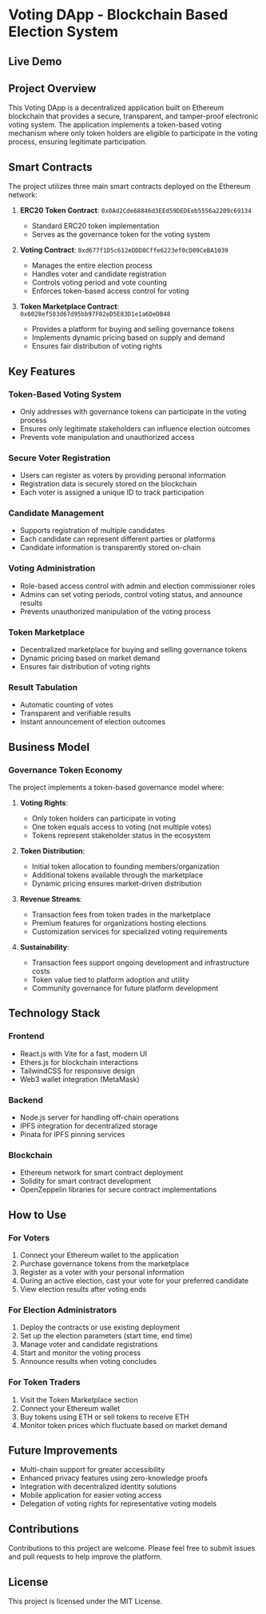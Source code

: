 # Voting DApp - Blockchain Based Election System

## Live Demo


## Project Overview
This Voting DApp is a decentralized application built on Ethereum blockchain that provides a secure, transparent, and tamper-proof electronic voting system. The application implements a token-based voting mechanism where only token holders are eligible to participate in the voting process, ensuring legitimate participation.

## Smart Contracts
The project utilizes three main smart contracts deployed on the Ethereum network:

1. **ERC20 Token Contract**: `0x0Ad2Cde68846d3EEd59DEDEeb5556a2209c69134`
   - Standard ERC20 token implementation
   - Serves as the governance token for the voting system

2. **Voting Contract**: `0xd677f1D5c612eDDD0Cffe6223ef0cD09CeBA1039`
   - Manages the entire election process
   - Handles voter and candidate registration
   - Controls voting period and vote counting
   - Enforces token-based access control for voting

3. **Token Marketplace Contract**: `0x6028ef583d67d95bb97F02eD5E83D1e1a6DeDB48`
   - Provides a platform for buying and selling governance tokens
   - Implements dynamic pricing based on supply and demand
   - Ensures fair distribution of voting rights

## Key Features

### Token-Based Voting System
- Only addresses with governance tokens can participate in the voting process
- Ensures only legitimate stakeholders can influence election outcomes
- Prevents vote manipulation and unauthorized access

### Secure Voter Registration
- Users can register as voters by providing personal information
- Registration data is securely stored on the blockchain
- Each voter is assigned a unique ID to track participation

### Candidate Management
- Supports registration of multiple candidates
- Each candidate can represent different parties or platforms
- Candidate information is transparently stored on-chain

### Voting Administration
- Role-based access control with admin and election commissioner roles
- Admins can set voting periods, control voting status, and announce results
- Prevents unauthorized manipulation of the voting process

### Token Marketplace
- Decentralized marketplace for buying and selling governance tokens
- Dynamic pricing based on market demand
- Ensures fair distribution of voting rights

### Result Tabulation
- Automatic counting of votes
- Transparent and verifiable results
- Instant announcement of election outcomes

## Business Model

### Governance Token Economy
The project implements a token-based governance model where:

1. **Voting Rights**:
   - Only token holders can participate in voting
   - One token equals access to voting (not multiple votes)
   - Tokens represent stakeholder status in the ecosystem

2. **Token Distribution**:
   - Initial token allocation to founding members/organization
   - Additional tokens available through the marketplace
   - Dynamic pricing ensures market-driven distribution

3. **Revenue Streams**:
   - Transaction fees from token trades in the marketplace
   - Premium features for organizations hosting elections
   - Customization services for specialized voting requirements

4. **Sustainability**:
   - Transaction fees support ongoing development and infrastructure costs
   - Token value tied to platform adoption and utility
   - Community governance for future platform development

## Technology Stack

### Frontend
- React.js with Vite for a fast, modern UI
- Ethers.js for blockchain interactions
- TailwindCSS for responsive design
- Web3 wallet integration (MetaMask)

### Backend
- Node.js server for handling off-chain operations
- IPFS integration for decentralized storage
- Pinata for IPFS pinning services

### Blockchain
- Ethereum network for smart contract deployment
- Solidity for smart contract development
- OpenZeppelin libraries for secure contract implementations

## How to Use

### For Voters
1. Connect your Ethereum wallet to the application
2. Purchase governance tokens from the marketplace
3. Register as a voter with your personal information
4. During an active election, cast your vote for your preferred candidate
5. View election results after voting ends

### For Election Administrators
1. Deploy the contracts or use existing deployment
2. Set up the election parameters (start time, end time)
3. Manage voter and candidate registrations
4. Start and monitor the voting process
5. Announce results when voting concludes

### For Token Traders
1. Visit the Token Marketplace section
2. Connect your Ethereum wallet
3. Buy tokens using ETH or sell tokens to receive ETH
4. Monitor token prices which fluctuate based on market demand

## Future Improvements
- Multi-chain support for greater accessibility
- Enhanced privacy features using zero-knowledge proofs
- Integration with decentralized identity solutions
- Mobile application for easier voting access
- Delegation of voting rights for representative voting models

## Contributions
Contributions to this project are welcome. Please feel free to submit issues and pull requests to help improve the platform.

## License
This project is licensed under the MIT License.
